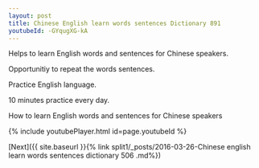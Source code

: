 ```yaml
---
layout: post
title: Chinese English learn words sentences Dictionary 891 
youtubeId: -GYqugXG-kA
---
```

 
 
Helps to learn English words and sentences for Chinese speakers.

Opportunitiy to repeat the words sentences. 

Practice English language. 
 
10 minutes practice every day. 
 
How to learn English words and sentences for Chinese speakers 
 
{% include youtubePlayer.html id=page.youtubeId %}
 
 
[Next]({{ site.baseurl }}{% link  split1/_posts/2016-03-26-Chinese english learn words sentences dictionary 506 .md%})
 
